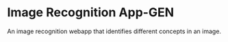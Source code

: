 # Image Recognition App-GEN
 An image recognition webapp that identifies different concepts in an image. 
